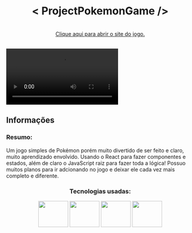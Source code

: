 <h1  align="center">< ProjectPokemonGame /></h1>

 <br>
 <div align="center">
<a href="https://project-pokemon-game.vercel.app">Clique aqui para abrir o site do jogo.</a>
 </div>
 <br>
 
 <video src="https://user-images.githubusercontent.com/104663666/200150500-c029bfbe-206b-4e69-8a5d-f1dc8dc5c114.mp4"></video>
 <br>
 


<h2>Informações</h2>
  
<h3>Resumo:</h3>  Um jogo simples de Pokémon porém muito divertido de ser feito e claro, muito aprendizado envolvido. Usando o React para fazer componentes e estados, além de claro o JavaScript raiz para fazer toda a lógica! Possuo muitos planos para ir adcionando no jogo e deixar ele cada vez mais completo e diferente.
  
 <br>
 
<div align="center">
<h3>Tecnologias usadas:</h3>
 
 <div>
 <img height="70" width="80" src="https://cdn.jsdelivr.net/gh/devicons/devicon/icons/html5/html5-original.svg" />
 <img height="70" width="80" src="https://cdn.jsdelivr.net/gh/devicons/devicon/icons/css3/css3-original.svg" />
 <img height="70" width="80" src="https://cdn.jsdelivr.net/gh/devicons/devicon/icons/javascript/javascript-plain.svg" />
 <img height="70" width="80" src="https://cdn.jsdelivr.net/gh/devicons/devicon/icons/react/react-original.svg" />

  
 </div>
 </div>
